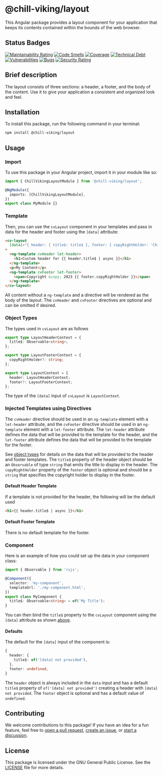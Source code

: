# @chill-viking/layout

This Angular package provides a layout component for your application that keeps its contents contained within the bounds of the web browser.

## Status Badges

[![Maintainability Rating](https://sonarcloud.io/api/project_badges/measure?project=chill-viking-org_ng-libs-cv-layout&metric=sqale_rating)](https://sonarcloud.io/summary/new_code?id=chill-viking-org_ng-libs-cv-layout)
[![Code Smells](https://sonarcloud.io/api/project_badges/measure?project=chill-viking-org_ng-libs-cv-layout&metric=code_smells)](https://sonarcloud.io/summary/new_code?id=chill-viking-org_ng-libs-cv-layout)
[![Coverage](https://sonarcloud.io/api/project_badges/measure?project=chill-viking-org_ng-libs-cv-layout&metric=coverage)](https://sonarcloud.io/summary/new_code?id=chill-viking-org_ng-libs-cv-layout)
[![Technical Debt](https://sonarcloud.io/api/project_badges/measure?project=chill-viking-org_ng-libs-cv-layout&metric=sqale_index)](https://sonarcloud.io/summary/new_code?id=chill-viking-org_ng-libs-cv-layout)
[![Vulnerabilities](https://sonarcloud.io/api/project_badges/measure?project=chill-viking-org_ng-libs-cv-layout&metric=vulnerabilities)](https://sonarcloud.io/summary/new_code?id=chill-viking-org_ng-libs-cv-layout)
[![Bugs](https://sonarcloud.io/api/project_badges/measure?project=chill-viking-org_ng-libs-cv-layout&metric=bugs)](https://sonarcloud.io/summary/new_code?id=chill-viking-org_ng-libs-cv-layout)
[![Security Rating](https://sonarcloud.io/api/project_badges/measure?project=chill-viking-org_ng-libs-cv-layout&metric=security_rating)](https://sonarcloud.io/summary/new_code?id=chill-viking-org_ng-libs-cv-layout)

## Brief description

The layout consists of three sections: a header, a footer, and the body of the content.
Use it to give your application a consistent and organized look and feel.

## Installation

To install this package, run the following command in your terminal:

```bash
npm install @chill-viking/layout
```

## Usage

### Import

To use this package in your Angular project, import it in your module like so:

```typescript
import { ChillVikingLayoutModule } from '@chill-viking/layout';

@NgModule({
  imports: [ChillVikingLayoutModule],
})
export class MyModule {}
```

### Template

Then, you can use the `cvLayout` component in your templates and pass in data for the header and footer using the `[data]` attribute:

```html
<cv-layout
  [data]="{ header: { title$: title$ }, footer: { copyRightHolder: 'Chill Viking' } }"
>
  <ng-template cvHeader let-header>
    <h1>Custom header for {{ header.title$ | async }}</h1>
  </ng-template>
  <p>My Content</p>
  <ng-template cvFooter let-footer>
    <span>Copyright &copy; 2023 {{ footer.copyRightHolder }}</span>
  </ng-template>
</cv-layout>
```

All content without a `ng-template` and a directive will be rendered as the body of the layout.
The `cvHeader` and `cvFooter` directives are optional and can be omitted if desired.

### Object Types

The types used in `cvLayout` are as follows

```typescript
export type LayoutHeaderContext = {
  title$: Observable<string>;
};

export type LayoutFooterContext = {
  copyRightHolder?: string;
};

export type LayoutContext = {
  header: LayoutHeaderContext;
  footer?: LayoutFooterContext;
};
```

The type of the `[data]` input of `cvLayout` is `LayoutContext`.

### Injected Templates using Directives

The `cvHeader` directive should be used in an `ng-template` element with a `let-header` attribute,
and the `cvFooter` directive should be used in an `ng-template` element with a `let-footer` attribute.
The `let-header` attribute defines the data that will be provided to the template for the header,
and the `let-footer` attribute defines the data that will be provided to the template for the footer.

See [object types](#object-types) for details on the data that will be provided to the header and footer templates.
The `title$` property of the header object should be an `Observable` of type `string` that emits the title to display in the header.
The `copyRightHolder` property of the `footer` object is optional and should be a `string` that specifies the copyright holder to display in the footer.

#### Default Header Template

If a template is not provided for the header, the following will be the default used

```html
<h1>{{ header.title$ | async }}</h1>
```

#### Default Footer Template

There is no default template for the footer.

### Component

Here is an example of how you could set up the data in your component class:

```typescript
import { Observable } from 'rxjs';

@Component({
  selector: 'my-component',
  templateUrl: './my-component.html',
})
export class MyComponent {
  title$: Observable<string> = of('My Title');
}
```

You can then bind the `title$` property to the `cvLayout` component using the `[data]` attribute as shown [above](#template).

#### Defaults

The default for the `[data]` input of the component is:

```typescript
{
  header: {
    title$: of('[data] not provided'),
  },
  footer: undefined,
}
```

The `header` object is always included in the `data` input and has a default `title$`
property of `of('[data] not provided')` creating a header with `[data] not provided`.
The `footer` object is optional and has a default value of `undefined`.

## Contributing

We welcome contributions to this package! If you have an idea for a fun feature, feel free to [open a pull request](https://github.com/chill-viking/ng-libs), [create an issue](https://github.com/chill-viking/ng-libs/issues/new/choose), or [start a discussion](https://github.com/orgs/chill-viking/discussions/categories/ideas).

## License

This package is licensed under the GNU General Public License. See the [LICENSE](./LICENSE) file for more details.

